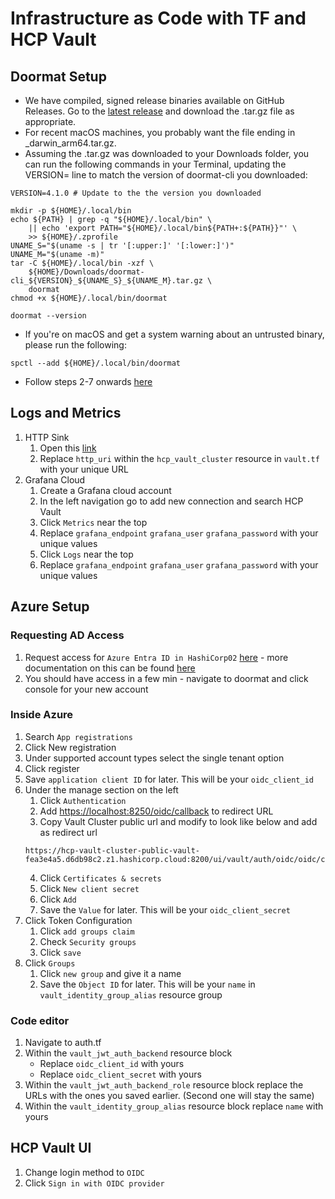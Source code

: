 # Infrastructure as Code with TF and HCP Vault

## Doormat Setup

- We have compiled, signed release binaries available on GitHub Releases. Go to the [latest release](https://github.com/hashicorp/doormat-cli/releases/tag/v4.2.0) and download the .tar.gz file as appropriate.
- For recent macOS machines, you probably want the file ending in \_darwin_arm64.tar.gz.
- Assuming the .tar.gz was downloaded to your Downloads folder, you can run the following commands in your Terminal, updating the VERSION= line to match the version of doormat-cli you downloaded:

```
VERSION=4.1.0 # Update to the the version you downloaded

mkdir -p ${HOME}/.local/bin
echo ${PATH} | grep -q "${HOME}/.local/bin" \
    || echo 'export PATH="${HOME}/.local/bin${PATH+:${PATH}}"' \
    >> ${HOME}/.zprofile
UNAME_S="$(uname -s | tr '[:upper:]' '[:lower:]')"
UNAME_M="$(uname -m)"
tar -C ${HOME}/.local/bin -xzf \
    ${HOME}/Downloads/doormat-cli_${VERSION}_${UNAME_S}_${UNAME_M}.tar.gz \
    doormat
chmod +x ${HOME}/.local/bin/doormat

doormat --version
```

- If you're on macOS and get a system warning about an untrusted binary, please run the following:

`spctl --add ${HOME}/.local/bin/doormat`

- Follow steps 2-7 onwards [here](https://docs.google.com/document/d/1inYfZiAn43TlfFR2JVmYGFscywyFUThTWcXBNmy-A6g/edit)

## Logs and Metrics

1. HTTP Sink
   1. Open this [link](https://webhook.site/)
   2. Replace `http_uri` within the `hcp_vault_cluster` resource in `vault.tf` with your unique URL
2. Grafana Cloud
   1. Create a Grafana cloud account
   2. In the left navigation go to add new connection and search HCP Vault
   3. Click `Metrics` near the top
   4. Replace `grafana_endpoint` `grafana_user` `grafana_password` with your unique values
   5. Click `Logs` near the top
   6. Replace `grafana_endpoint` `grafana_user` `grafana_password` with your unique values

## Azure Setup

### Requesting AD Access

1. Request access for `Azure Entra ID in HashiCorp02` [here](https://doormat.hashicorp.services/applications/access/az-ad-hashicorp02/role/doormat-azure-ad-hashicorp02-developer-access/options) - more documentation on this can be found [here](https://docs.prod.secops.hashicorp.services/doormat/azure/working_with_ad/)
2. You should have access in a few min - navigate to doormat and click console for your new account

### Inside Azure

1. Search `App registrations`
2. Click New registration
3. Under supported account types select the single tenant option
4. Click register
5. Save `application client ID` for later. This will be your `oidc_client_id`
6. Under the manage section on the left
   1. Click `Authentication`
   2. Add [https://localhost:8250/oidc/callback](https://localhost:8250/oidc/callback) to redirect URL
   3. Copy Vault Cluster public url and modify to look like below and add as redirect url
   ```
   https://hcp-vault-cluster-public-vault-fea3e4a5.d6db98c2.z1.hashicorp.cloud:8200/ui/vault/auth/oidc/oidc/callback
   ```
   4. Click `Certificates & secrets`
   5. Click `New client secret`
   6. Click `Add`
   7. Save the `Value` for later. This will be your `oidc_client_secret`
7. Click Token Configuration
   1. Click `add groups claim`
   2. Check `Security groups`
   3. Click `save`
8. Click `Groups`
   1. Click `new group` and give it a name
   2. Save the `Object ID` for later. This will be your `name` in `vault_identity_group_alias` resource group

### Code editor

1. Navigate to auth.tf
2. Within the `vault_jwt_auth_backend` resource block
   - Replace `oidc_client_id` with yours
   - Replace `oidc_client_secret` with yours
3. Within the `vault_jwt_auth_backend_role` resource block replace the URLs with the ones you saved earlier. (Second one will stay the same)
4. Within the `vault_identity_group_alias` resource block replace `name` with yours

## HCP Vault UI

1. Change login method to `OIDC`
2. Click `Sign in with OIDC provider`
